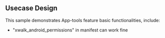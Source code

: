 ## Usecase Design

This sample demonstrates App-tools feature basic functionalities, include:

* "xwalk_android_permissions" in manifest can work fine

